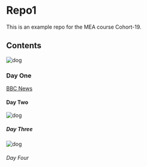 # Repo1
This is an example repo for the MEA course Cohort-19.
## Contents
![dog](https://4.bp.blogspot.com/-_NpH5o6p5BA/V6OSB_F1aGI/AAAAAAAAEsw/2vOCkiUemqEdftahUCAVG2ClCTMlzmdagCLcB/s1600/Everything-about-your-Yorkshire-Terrier.jpg)
### Day One
[BBC News](https://www.bbc.com/news/)
#### Day Two
![dog](https://img.cdn.mountainwarehouse.com/product/023641/023641_bla_classic_umbrella_plain_har_ss24_01.jpg?w=500)
##### Day Three

![dog](https://xcdn.next.co.uk/common/items/default/default/itemimages/altitemzoom/699427s.jpg?im=Resize,width=364)
###### Day Four

